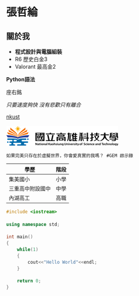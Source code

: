 # 張哲綸
## 關於我


* **程式設計與電腦組裝**
* R6 歷史白金3
* Valorant 最高金2

**Python語法**
  
座右銘

*只要速度夠快 沒有悲歡只有離合*

[nkust](https://www.nkust.edu.tw/)\
\
![nkust](logo.png)

```
如果完美只存在於虛擬世界，你會愛真實的我嗎？ #GEM 啟示錄
```


 | 學歷 | 階段 |
 |----|:----:|
 | 集美國小 | 小學 |
 | 三重高中附設國中 | 中學 | 
 | 內湖高工 | 高職 |

```c++
#include <iostream>

using namespace std;

int main()
{
    while(1)
    {
        cout<<"Hello World"<<endl;
    }

    return 0;
}
```
